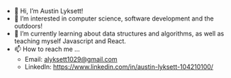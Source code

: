- 👋 Hi, I’m Austin Lyksett!
- 👀 I’m interested in computer science, software development and the outdoors!
- 🌱 I’m currently learning about data structures and algorithms, as well as teaching myself Javascript and React.
- 📫 How to reach me ...
  - Email: alyksett1029@gmail.com
  - LinkedIn: https://www.linkedin.com/in/austin-lyksett-104210100/
  
